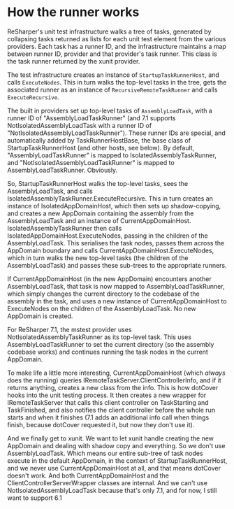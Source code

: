 # How the runner works

ReSharper's unit test infrastructure walks a tree of tasks, generated by collapsing tasks
returned as lists for each unit test element from the various providers. Each task has a
runner ID, and the infrastructure maintains a map between runner ID, provider and that
provider's task runner. This class is the task runner returned by the xunit provider.

The test infrastructure creates an instance of ``StartupTaskRunnerHost``, and calls ``ExecuteNodes``.
This in turn walks the top-level tasks in the tree, gets the associated runner as an
instance of ``RecursiveRemoteTaskRunner`` and calls ``ExecuteRecursive``.

The built in providers set up top-level tasks of ``AssemblyLoadTask``, with a runner ID of
"AssemblyLoadTaskRunner" (and 7.1 supports NotIsolatedAssemblyLoadTask with a runner ID
of "NotIsolatedAssemblyLoadTaskRunner"). These runner IDs are special, and automatically
added by TaskRunnerHostBase, the base class of StartupTaskRunnerHost (and other hosts, see below).
By default, "AssemblyLoadTaskRunner" is mapped to IsolatedAssemblyTaskRunner, and
"NotIsolatedAssemblyLoadTaskRunner" is mapped to AssemblyLoadTaskRunner. Obviously.

So, StartupTaskRunnerHost walks the top-level tasks, sees the AssemblyLoadTask,
and calls IsolatedAssemblyTaskRunner.ExecuteRecursive. This in turn creates an instance of
IsolatedAppDomainHost, which then sets up shadow-copying, and creates a new AppDomain
containing the assembly from the AssemblyLoadTask and an instance of CurrentAppDomainHost.
IsolatedAssemblyTaskRunner then calls IsolatedAppDomainHost.ExecuteNodes, passing in the
children of the AssemblyLoadTask. This serialises the task nodes, passes them across the
AppDomain boundary and calls CurrentAppDomainHost.ExecuteNodes, which in turn walks the
new top-level tasks (the children of the AssemblyLoadTask) and passes these sub-trees to
the appropriate runners.

If CurrentAppDomainHost (in the new AppDomain) encounters another AssemblyLoadTask, that
task is now mapped to AssemblyLoadTaskRunner, which simply changes the current directory
to the codebase of the assembly in the task, and uses a new instance of CurrentAppDomainHost
to ExecuteNodes on the children of the AssemblyLoadTask. No new AppDomain is created.

For ReSharper 7.1, the mstest provider uses NotIsolatedAssemblyTaskRunner as its top-level
task. This uses AssemblyLoadTaskRunner to set the current directory (so the assembly codebase
works) and continues running the task nodes in the current AppDomain.

To make life a little more interesting, CurrentAppDomainHost (which *always* does the running)
queries IRemoteTaskServer.ClientControllerInfo, and if it returns anything, creates a new class
from the info. This is how dotCover hooks into the unit testing process. It then creates a new
wrapper for IRemoteTaskServer that calls this client controller on TaskStarting and TaskFinished,
and also notifies the client controller before the  whole run starts and when it finishes (7.1
adds an additional info call when things finish, because dotCover requested it, but now they
don't use it).

And we finally get to xunit. We want to let xunit handle creating the new AppDomain and dealing
with shadow copy and everything. So we don't use AssemblyLoadTask. Which means our entire
sub-tree of task nodes execute in the default AppDomain, in the context of StartupTaskRunnerHost,
and we never use CurrentAppDomainHost at all, and that means dotCover doesn't work. And both
CurrentAppDomainHost and the ClientControllerServerWrapper classes are internal. And we can't
use NotIsolatedAssemblyLoadTask because that's only 7.1, and for now, I still want to support 6.1

